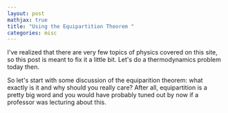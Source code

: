 ```yaml
---
layout: post
mathjax: true
title: "Using the Equipartition Theorem "
categories: misc
---
```


I've realized that there are very few topics of physics covered on this site, so this post is meant to fix it a little bit.
Let's do a thermodynamics problem today then.

So let's start with some discussion of the equiparition theorem: what exactly is it and why should you really care?
After all, equipartition is a pretty big word and you would have probably tuned out by now if a professor was lecturing about this.
